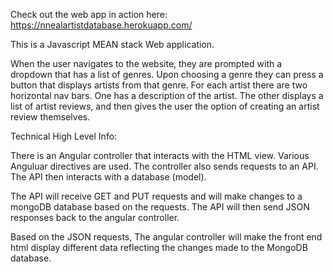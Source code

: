 Check out the web app in action here: 
https://nnealartistdatabase.herokuapp.com/

This is a Javascript MEAN stack Web application. 

When the user navigates to the website, they are prompted with a dropdown that has a list of genres. Upon choosing a genre they can press a button that displays artists from that genre. For each artist there are two horizontal nav bars. One has a description of the artist. The other displays a list of artist reviews, and then gives the user the option of creating an artist review themselves.


Technical High Level Info:

There is an Angular controller that interacts with the HTML view. Various Anguluar directives are used. The controller also sends requests to an API.  The API then interacts with a database (model).

The API will receive GET and PUT requests and will make changes to a mongoDB database based on the requests. The API will then send JSON responses back to the angular controller.

Based on the JSON requests, The angular controller will make the front end html display different data reflecting the changes made to the MongoDB database.

